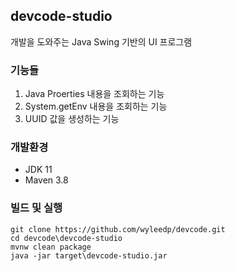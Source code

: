 ## devcode-studio

개발을 도와주는 Java Swing 기반의 UI 프로그램

### 기능들
1. Java Proerties 내용을 조회하는 기능
2. System.getEnv 내용을 조회하는 기능
3. UUID 값을 생성하는 기능

### 개발환경
* JDK 11
* Maven 3.8

### 빌드 및 실행
```shell
git clone https://github.com/wyleedp/devcode.git
cd devcode\devcode-studio
mvnw clean package
java -jar target\devcode-studio.jar
```
